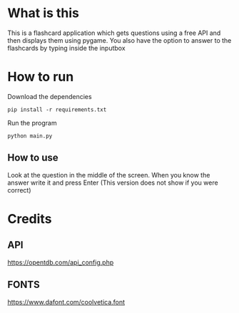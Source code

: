 # What is this

This is a flashcard application which gets questions using a free API and then displays them using pygame. You also have the option to answer to the flashcards by typing inside the inputbox

# How to run

Download the dependencies

```shell
pip install -r requirements.txt
```

Run the program

```shell
python main.py
```

## How to use

Look at the question in the middle of the screen. When you know the answer write it and press Enter (This version does not show if you were correct)

# Credits

## API

https://opentdb.com/api_config.php

## FONTS

https://www.dafont.com/coolvetica.font
